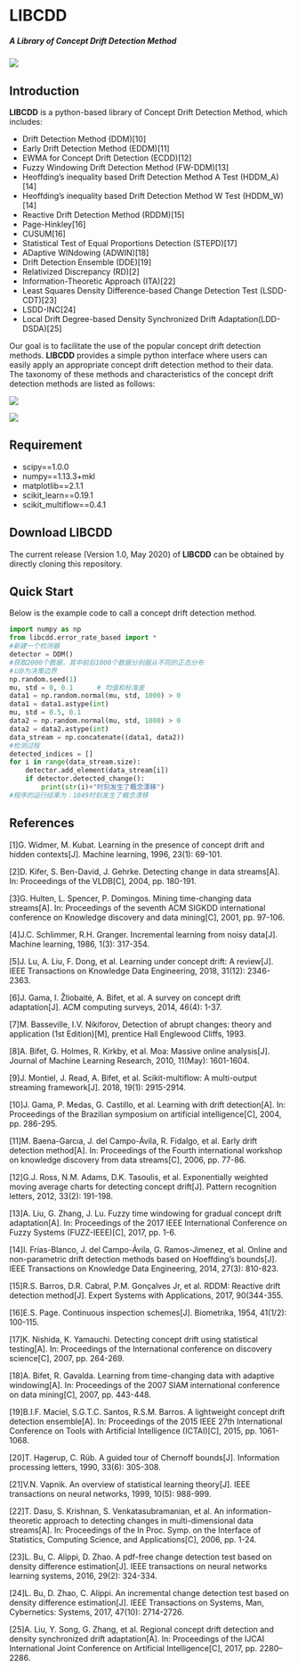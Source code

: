 LIBCDD
==========

##### A Library of Concept Drift Detection Method

![](structure.png)

## Introduction

**LIBCDD** is a python-based library of Concept Drift Detection Method, which includes:

+ Drift Detection Method (DDM)[10]
+ Early Drift Detection Method (EDDM)[11]
+ EWMA for Concept Drift Detection (ECDD)[12]
+ Fuzzy Windowing Drift Detection Method (FW-DDM)[13]
+ Heoffding’s inequality based Drift Detection Method A Test (HDDM_A)[14]
+ Heoffding’s inequality based Drift Detection Method W Test (HDDM_W)[14]
+ Reactive Drift Detection Method (RDDM)[15]
+ Page-Hinkley[16]
+ CUSUM[16]
+ Statistical Test of Equal Proportions Detection (STEPD)[17]
+ ADaptive WINdowing (ADWIN)[18]
+ Drift Detection Ensemble (DDE)[19]
+ Relativized Discrepancy (RD)[2]
+ Information-Theoretic Approach (ITA)[22]
+ Least Squares Density Difference-based Change Detection Test (LSDD-CDT)[23]
+ LSDD-INC[24]
+ Local Drift Degree-based Density Synchronized Drift Adaptation(LDD-DSDA)[25]

Our goal is to facilitate the use of the popular concept drift detection methods. **LIBCDD** provides a simple python interface where users can easily apply an appropriate concept drift detection method to their data. The taxonomy of these methods and characteristics of the concept drift detection methods are listed as follows:

![](taxonomy.png)

![](table.png)

## Requirement

+ scipy==1.0.0
+ numpy==1.13.3+mkl
+ matplotlib==2.1.1
+ scikit_learn==0.19.1
+ scikit_multiflow==0.4.1

## Download LIBCDD

The current release (Version 1.0, May 2020)  of **LIBCDD** can be obtained by directly cloning this repository.


## Quick Start

Below is the example code to call a concept drift detection method.

```python
import numpy as np
from libcdd.error_rate_based import *
#新建一个检测器
detector = DDM()
#获取2000个数据，其中前后1000个数据分别服从不同的正态分布
#以0为决策边界
np.random.seed(1)
mu, std = 0, 0.1      # 均值和标准差
data1 = np.random.normal(mu, std, 1000) > 0
data1 = data1.astype(int)
mu, std = 0.5, 0.1
data2 = np.random.normal(mu, std, 1000) > 0
data2 = data2.astype(int)
data_stream = np.concatenate((data1, data2))
#检测过程
detected_indices = []
for i in range(data_stream.size):
    detector.add_element(data_stream[i])
    if detector.detected_change():
        print(str(i)+"时刻发生了概念漂移")
#程序的运行结果为：1049时刻发生了概念漂移
```

## References

[1]G. Widmer, M. Kubat. Learning in the presence of concept drift and hidden contexts[J]. Machine learning, 1996, 23(1): 69-101.

[2]D. Kifer, S. Ben-David, J. Gehrke. Detecting change in data streams[A]. In: Proceedings of the VLDB[C], 2004, pp. 180-191.

[3]G. Hulten, L. Spencer, P. Domingos. Mining time-changing data streams[A]. In: Proceedings of the seventh ACM SIGKDD international conference on Knowledge discovery and data mining[C], 2001, pp. 97-106.

[4]J.C. Schlimmer, R.H. Granger. Incremental learning from noisy data[J]. Machine learning, 1986, 1(3): 317-354.

[5]J. Lu, A. Liu, F. Dong, et al. Learning under concept drift: A review[J]. IEEE Transactions on Knowledge Data Engineering, 2018, 31(12): 2346-2363.

[6]J. Gama, I. Žliobaitė, A. Bifet, et al. A survey on concept drift adaptation[J]. ACM computing surveys, 2014, 46(4): 1-37.

[7]M. Basseville, I.V. Nikiforov, Detection of abrupt changes: theory and application (1st Edition)[M], prentice Hall Englewood Cliffs, 1993.

[8]A. Bifet, G. Holmes, R. Kirkby, et al. Moa: Massive online analysis[J]. Journal of Machine Learning Research, 2010, 11(May): 1601-1604.

[9]J. Montiel, J. Read, A. Bifet, et al. Scikit-multiflow: A multi-output streaming framework[J]. 2018, 19(1): 2915-2914.

[10]J. Gama, P. Medas, G. Castillo, et al. Learning with drift detection[A]. In: Proceedings of the Brazilian symposium on artificial intelligence[C], 2004, pp. 286-295.

[11]M. Baena-Garcıa, J. del Campo-Ávila, R. Fidalgo, et al. Early drift detection method[A]. In: Proceedings of the Fourth international workshop on knowledge discovery from data streams[C], 2006, pp. 77-86.

[12]G.J. Ross, N.M. Adams, D.K. Tasoulis, et al. Exponentially weighted moving average charts for detecting concept drift[J]. Pattern recognition letters, 2012, 33(2): 191-198.

[13]A. Liu, G. Zhang, J. Lu. Fuzzy time windowing for gradual concept drift adaptation[A]. In: Proceedings of the 2017 IEEE International Conference on Fuzzy Systems (FUZZ-IEEE)[C], 2017, pp. 1-6.

[14]I. Frías-Blanco, J. del Campo-Ávila, G. Ramos-Jimenez, et al. Online and non-parametric drift detection methods based on Hoeffding’s bounds[J]. IEEE Transactions on Knowledge Data Engineering, 2014, 27(3): 810-823.

[15]R.S. Barros, D.R. Cabral, P.M. Gonçalves Jr, et al. RDDM: Reactive drift detection method[J]. Expert Systems with Applications, 2017, 90(344-355.

[16]E.S. Page. Continuous inspection schemes[J]. Biometrika, 1954, 41(1/2): 100-115.

[17]K. Nishida, K. Yamauchi. Detecting concept drift using statistical testing[A]. In: Proceedings of the International conference on discovery science[C], 2007, pp. 264-269.

[18]A. Bifet, R. Gavalda. Learning from time-changing data with adaptive windowing[A]. In: Proceedings of the 2007 SIAM international conference on data mining[C], 2007, pp. 443-448.

[19]B.I.F. Maciel, S.G.T.C. Santos, R.S.M. Barros. A lightweight concept drift detection ensemble[A]. In: Proceedings of the 2015 IEEE 27th International Conference on Tools with Artificial Intelligence (ICTAI)[C], 2015, pp. 1061-1068.

[20]T. Hagerup, C. Rüb. A guided tour of Chernoff bounds[J]. Information processing letters, 1990, 33(6): 305-308.

[21]V.N. Vapnik. An overview of statistical learning theory[J]. IEEE transactions on neural networks, 1999, 10(5): 988-999.

[22]T. Dasu, S. Krishnan, S. Venkatasubramanian, et al. An information-theoretic approach to detecting changes in multi-dimensional data streams[A]. In: Proceedings of the In Proc. Symp. on the Interface of Statistics, Computing Science, and Applications[C], 2006, pp. 1-24.

[23]L. Bu, C. Alippi, D. Zhao. A pdf-free change detection test based on density difference estimation[J]. IEEE transactions on neural networks learning systems, 2016, 29(2): 324-334.

[24]L. Bu, D. Zhao, C. Alippi. An incremental change detection test based on density difference estimation[J]. IEEE Transactions on Systems, Man, Cybernetics: Systems, 2017, 47(10): 2714-2726.

[25]A. Liu, Y. Song, G. Zhang, et al. Regional concept drift detection and density synchronized drift adaptation[A]. In: Proceedings of the IJCAI International Joint Conference on Artificial Intelligence[C], 2017, pp. 2280–2286.

